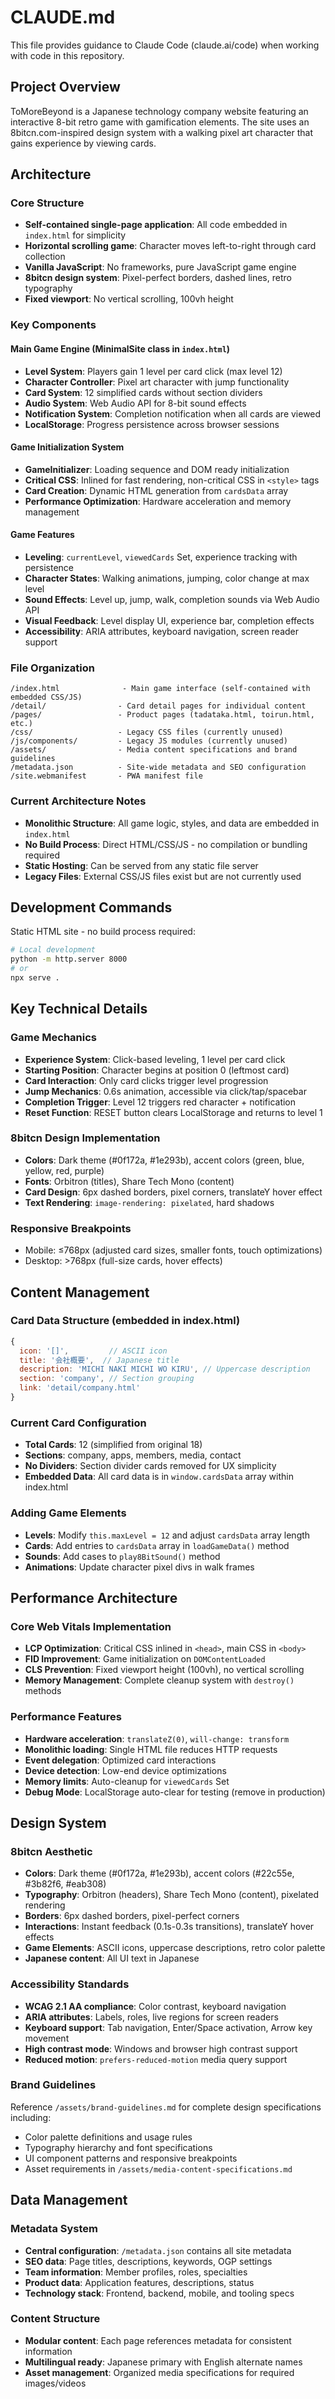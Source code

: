 # CLAUDE.md

This file provides guidance to Claude Code (claude.ai/code) when working with code in this repository.

## Project Overview

ToMoreBeyond is a Japanese technology company website featuring an interactive 8-bit retro game with gamification elements. The site uses an 8bitcn.com-inspired design system with a walking pixel art character that gains experience by viewing cards.

## Architecture

### Core Structure
- **Self-contained single-page application**: All code embedded in `index.html` for simplicity
- **Horizontal scrolling game**: Character moves left-to-right through card collection
- **Vanilla JavaScript**: No frameworks, pure JavaScript game engine
- **8bitcn design system**: Pixel-perfect borders, dashed lines, retro typography
- **Fixed viewport**: No vertical scrolling, 100vh height

### Key Components

#### Main Game Engine (MinimalSite class in `index.html`)
- **Level System**: Players gain 1 level per card click (max level 12)
- **Character Controller**: Pixel art character with jump functionality
- **Card System**: 12 simplified cards without section dividers
- **Audio System**: Web Audio API for 8-bit sound effects
- **Notification System**: Completion notification when all cards are viewed
- **LocalStorage**: Progress persistence across browser sessions

#### Game Initialization System
- **GameInitializer**: Loading sequence and DOM ready initialization
- **Critical CSS**: Inlined for fast rendering, non-critical CSS in `<style>` tags
- **Card Creation**: Dynamic HTML generation from `cardsData` array
- **Performance Optimization**: Hardware acceleration and memory management

#### Game Features
- **Leveling**: `currentLevel`, `viewedCards` Set, experience tracking with persistence
- **Character States**: Walking animations, jumping, color change at max level
- **Sound Effects**: Level up, jump, walk, completion sounds via Web Audio API
- **Visual Feedback**: Level display UI, experience bar, completion effects
- **Accessibility**: ARIA attributes, keyboard navigation, screen reader support

### File Organization
```
/index.html              - Main game interface (self-contained with embedded CSS/JS)
/detail/                - Card detail pages for individual content
/pages/                 - Product pages (tadataka.html, toirun.html, etc.)
/css/                   - Legacy CSS files (currently unused)
/js/components/         - Legacy JS modules (currently unused)
/assets/                - Media content specifications and brand guidelines
/metadata.json          - Site-wide metadata and SEO configuration
/site.webmanifest       - PWA manifest file
```

### Current Architecture Notes
- **Monolithic Structure**: All game logic, styles, and data are embedded in `index.html`
- **No Build Process**: Direct HTML/CSS/JS - no compilation or bundling required
- **Static Hosting**: Can be served from any static file server
- **Legacy Files**: External CSS/JS files exist but are not currently used

## Development Commands

Static HTML site - no build process required:

```bash
# Local development
python -m http.server 8000
# or
npx serve .
```

## Key Technical Details

### Game Mechanics
- **Experience System**: Click-based leveling, 1 level per card click
- **Starting Position**: Character begins at position 0 (leftmost card)
- **Card Interaction**: Only card clicks trigger level progression
- **Jump Mechanics**: 0.6s animation, accessible via click/tap/spacebar
- **Completion Trigger**: Level 12 triggers red character + notification
- **Reset Function**: RESET button clears LocalStorage and returns to level 1

### 8bitcn Design Implementation
- **Colors**: Dark theme (#0f172a, #1e293b), accent colors (green, blue, yellow, red, purple)
- **Fonts**: Orbitron (titles), Share Tech Mono (content)
- **Card Design**: 6px dashed borders, pixel corners, translateY hover effect
- **Text Rendering**: `image-rendering: pixelated`, hard shadows

### Responsive Breakpoints
- Mobile: ≤768px (adjusted card sizes, smaller fonts, touch optimizations)
- Desktop: >768px (full-size cards, hover effects)

## Content Management

### Card Data Structure (embedded in index.html)
```javascript
{
  icon: '[]',         // ASCII icon
  title: '会社概要',  // Japanese title
  description: 'MICHI NAKI MICHI WO KIRU', // Uppercase description
  section: 'company', // Section grouping
  link: 'detail/company.html'
}
```

### Current Card Configuration
- **Total Cards**: 12 (simplified from original 18)
- **Sections**: company, apps, members, media, contact
- **No Dividers**: Section divider cards removed for UX simplicity
- **Embedded Data**: All card data is in `window.cardsData` array within index.html

### Adding Game Elements
- **Levels**: Modify `this.maxLevel = 12` and adjust `cardsData` array length
- **Cards**: Add entries to `cardsData` array in `loadGameData()` method
- **Sounds**: Add cases to `play8BitSound()` method
- **Animations**: Update character pixel divs in walk frames

## Performance Architecture

### Core Web Vitals Implementation
- **LCP Optimization**: Critical CSS inlined in `<head>`, main CSS in `<body>`
- **FID Improvement**: Game initialization on `DOMContentLoaded`
- **CLS Prevention**: Fixed viewport height (100vh), no vertical scrolling
- **Memory Management**: Complete cleanup system with `destroy()` methods

### Performance Features
- **Hardware acceleration**: `translateZ(0)`, `will-change: transform`
- **Monolithic loading**: Single HTML file reduces HTTP requests
- **Event delegation**: Optimized card interactions
- **Device detection**: Low-end device optimizations
- **Memory limits**: Auto-cleanup for `viewedCards` Set
- **Debug Mode**: LocalStorage auto-clear for testing (remove in production)

## Design System

### 8bitcn Aesthetic
- **Colors**: Dark theme (#0f172a, #1e293b), accent colors (#22c55e, #3b82f6, #eab308)
- **Typography**: Orbitron (headers), Share Tech Mono (content), pixelated rendering
- **Borders**: 6px dashed borders, pixel-perfect corners
- **Interactions**: Instant feedback (0.1s-0.3s transitions), translateY hover effects
- **Game Elements**: ASCII icons, uppercase descriptions, retro color palette
- **Japanese content**: All UI text in Japanese

### Accessibility Standards
- **WCAG 2.1 AA compliance**: Color contrast, keyboard navigation
- **ARIA attributes**: Labels, roles, live regions for screen readers
- **Keyboard support**: Tab navigation, Enter/Space activation, Arrow key movement
- **High contrast mode**: Windows and browser high contrast support
- **Reduced motion**: `prefers-reduced-motion` media query support

### Brand Guidelines
Reference `/assets/brand-guidelines.md` for complete design specifications including:
- Color palette definitions and usage rules
- Typography hierarchy and font specifications  
- UI component patterns and responsive breakpoints
- Asset requirements in `/assets/media-content-specifications.md`

## Data Management

### Metadata System
- **Central configuration**: `/metadata.json` contains all site metadata
- **SEO data**: Page titles, descriptions, keywords, OGP settings
- **Team information**: Member profiles, roles, specialties
- **Product data**: Application features, descriptions, status
- **Technology stack**: Frontend, backend, mobile, and tooling specs

### Content Structure
- **Modular content**: Each page references metadata for consistent information
- **Multilingual ready**: Japanese primary with English alternate names
- **Asset management**: Organized media specifications for required images/videos